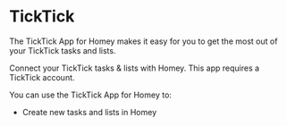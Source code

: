 # TickTick

The TickTick App for Homey makes it easy for you to get the most out of your TickTick tasks and lists.

Connect your TickTick tasks & lists with Homey.
This app requires a TickTick account.

You can use the TickTick App for Homey to:

* Create new tasks and lists in Homey